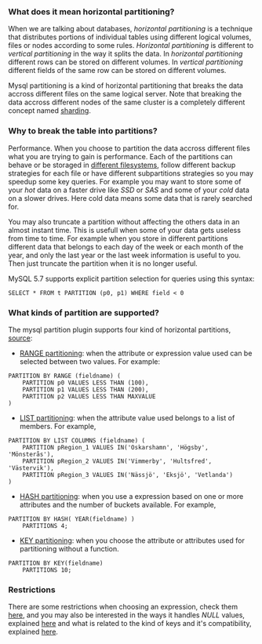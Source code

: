 
### What does it mean horizontal partitioning?

When we are talking about databases, _horizontal partitioning_ is a technique that
distributes portions of individual tables using different logical volumes,
files or nodes according to some rules. 
_Horizontal partitioning_ is different to _vertical partitioning_ in the way it splits the data.
In _horizontal partitioning_ different rows can be stored on different volumes.
In _vertical partitioning_ different fields of the same row can be stored on different volumes.

Mysql partitioning is a kind of horizontal partitioning that breaks the data accross different files on the same logical server.
Note that breaking the data accross different nodes of the same cluster is a completely different concept named
[sharding](https://en.wikipedia.org/wiki/Shard_(database_architecture)).


### Why to break the table into partitions?

Performance. When you choose to partition the data accross different files what you are trying to gain is performance.
Each of the partitions can behave or be storaged in [different filesystems](https://dev.mysql.com/doc/refman/5.7/en/symbolic-links.html),
follow different backup strategies for each file or have different subpartitions strategies so you may speedup some key queries.
For example you may want to store some of your *hot* data on a faster drive like *SSD* or *SAS* and some of your *cold* data on a slower drives.
Here cold data means some data that is rarely searched for.


You may also truncate a partition without affecting the others data in an almost instant time.
This is usefull when some of your data gets useless from time to time. For example when you store
in different partitions different data that belongs to each day of the week or each month of the year,
and only the last year or the last week information is useful to you. Then just truncate the partition
when it is no longer useful.


MySQL 5.7 supports explicit partition selection for queries using this syntax:

```mysql
SELECT * FROM t PARTITION (p0, p1) WHERE field < 0
```

### What kinds of partition are supported?

The mysql partition plugin supports four kind of horizontal partitions,
[source](https://dev.mysql.com/doc/refman/5.7/en/partitioning-types.html):

* [RANGE partitioning](https://dev.mysql.com/doc/refman/5.7/en/partitioning-range.html):
when the attribute or expression value used can be selected between two values.
For example:

```mysql
PARTITION BY RANGE (fieldname) (
	PARTITION p0 VALUES LESS THAN (100),
	PARTITION p1 VALUES LESS THAN (200),
	PARTITION p2 VALUES LESS THAN MAXVALUE
)
```

* [LIST partitioning](https://dev.mysql.com/doc/refman/5.7/en/partitioning-columns-list.html):
when the attribute value used belongs to a list of members.
For example,

```mysql
PARTITION BY LIST COLUMNS (fieldname) (
	PARTITION pRegion_1 VALUES IN('Oskarshamn', 'Högsby', 'Mönsterås'),
	PARTITION pRegion_2 VALUES IN('Vimmerby', 'Hultsfred', 'Västervik'),
	PARTITION pRegion_3 VALUES IN('Nässjö', 'Eksjö', 'Vetlanda')
)
```

* [HASH partitioning](https://dev.mysql.com/doc/refman/5.7/en/partitioning-hash.html):
when you use a expression based on one or more attributes and the number of buckets available.
For example,

```mysql
PARTITION BY HASH( YEAR(fieldname) )
	PARTITIONS 4;
```

* [KEY partitioning](https://dev.mysql.com/doc/refman/5.7/en/partitioning-key.html):
when you choose the attribute or attributes used for partitioning without a function.

```mysql
PARTITION BY KEY(fieldname)
	PARTITIONS 10;
```


### Restrictions

There are some restrictions when choosing an expression, check them
[here](https://dev.mysql.com/doc/refman/5.7/en/partitioning-limitations.html), and you may
also be interested in the ways it handles _NULL_ values, explained 
[here](https://dev.mysql.com/doc/refman/5.7/en/partitioning-handling-nulls.html)
and what is related to the kind of keys and it's compatibility, explained
[here](https://dev.mysql.com/doc/refman/5.7/en/partitioning-limitations-partitioning-keys-unique-keys.html).
